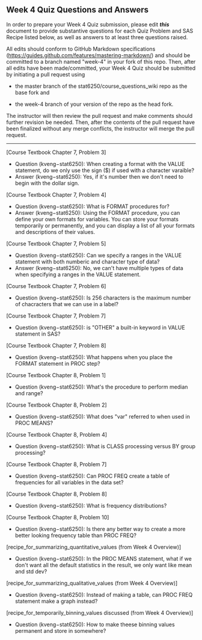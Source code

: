 ## Week 4 Quiz Questions and Answers

In order to prepare your Week 4 Quiz submission, please edit ***this*** document to provide substantive questions for each Quiz Problem and SAS Recipe listed below, as well as answers to at least three questions raised.

All edits should conform to GitHub Markdown specifications (https://guides.github.com/features/mastering-markdown/) and should be committed to a branch named "week-4" in your fork of this repo. Then, after all edits have been made/committed, your Week 4 Quiz should be submitted by initiating a pull request using

- the master branch of the stat6250/course_questions_wiki repo as the base fork and

- the week-4 branch of your version of the repo as the head fork.

The instructor will then review the pull request and make comments should further revision be needed. Then, after the contents of the pull request have been finalized without any merge conflicts, the instructor will merge the pull request.

********************************************************************************



[Course Textbook Chapter 7, Problem 3]

- Question (kveng−stat6250): When creating a format with the VALUE statement, do we only use the sign ($) if used with a character varaible?
- Answer (kveng−stat6250): Yes, if it's number then we don't need to begin with the dollar sign.


[Course Textbook Chapter 7, Problem 4]

- Question (kveng−stat6250): What is FORMAT procedures for?
- Answer (kveng−stat6250): Using the FORMAT procedure, you can define your own formats for variables. You can store your formats temporarily or permanently, and you can display a list of all your formats and descriptions of their values.


[Course Textbook Chapter 7, Problem 5]

- Question (kveng−stat6250): Can we specify a ranges in the VALUE statement with both numberic and character type of data?
- Answer (kveng−stat6250): No, we can't have multiple types of data when specifying a ranges in the VALUE statement.



[Course Textbook Chapter 7, Problem 6]

- Question (kveng−stat6250): Is 256 characters is the maximum number of chacracters that we can use in a label?


[Course Textbook Chapter 7, Problem 7]

- Question (kveng−stat6250): is "OTHER" a built-in keyword in VALUE statement in SAS?


[Course Textbook Chapter 7, Problem 8]

- Question (kveng−stat6250): What happens when you place the FORMAT statement in PROC step?


[Course Textbook Chapter 8, Problem 1]

- Question (kveng−stat6250): What's the procedure to perform median and range?


[Course Textbook Chapter 8, Problem 2]

- Question (kveng−stat6250): What does "var" referred to when used in PROC MEANS?


[Course Textbook Chapter 8, Problem 4]

- Question (kveng−stat6250): What is CLASS processing versus BY group processing?


[Course Textbook Chapter 8, Problem 7]

- Question (kveng−stat6250): Can PROC FREQ create a table of frequencies for all variables in the data set?


[Course Textbook Chapter 8, Problem 8]

- Question (kveng−stat6250): What is frequency distributions?


[Course Textbook Chapter 8, Problem 10]

- Question (kveng−stat6250): Is there any better way to create a more better looking frequency table than PROC FREQ?


[recipe_for_summarizing_quantitative_values (from Week 4 Overview)]

- Question (kveng−stat6250): In the PROC MEANS statement, what if we don't want all the default statistics in the result, we only want like mean and std dev?


[recipe_for_summarizing_qualitative_values (from Week 4 Overview)]

- Question (kveng−stat6250): Instead of making a table, can PROC FREQ statement make a graph instead?


[recipe_for_temporarily_binning_values discussed (from Week 4 Overview)]

- Question (kveng−stat6250): How to make theese binning values permanent and store in somewhere?

